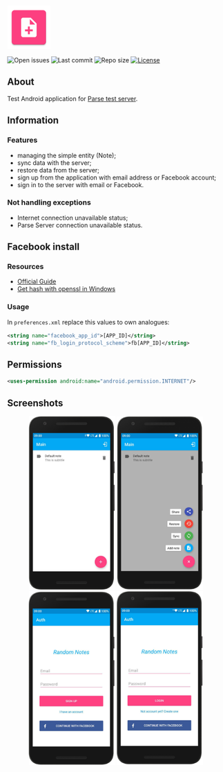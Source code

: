 <img src="media/ic_app.png" height="100px" />

![Open issues](https://img.shields.io/github/issues-raw/fartem/parse-android-test-app.svg?color=ff534a&style=flat-square)
![Last commit](https://img.shields.io/github/last-commit/fartem/parse-android-test-app.svg?color=51539c&style=flat-square)
![Repo size](https://img.shields.io/github/repo-size/fartem/parse-android-test-app.svg?color=02778b&style=flat-square)
[![License](https://img.shields.io/github/license/fartem/parse-android-test-app.svg?color=7ea4b0&style=flat-square)](https://github.com/fartem/parse-android-test-app/blob/master/LICENSE)

## About

Test Android application for [Parse test server](https://github.com/fartem/parse-test-server).

## Information

### Features

- managing the simple entity (Note);
- sync data with the server;
- restore data from the server;
- sign up from the application with email address or Facebook account;
- sign in to the server with email or Facebook.

### Not handling exceptions

- Internet connection unavailable status;
- Parse Server connection unavailable status.

## Facebook install

### Resources

- [Official Guide](https://developers.facebook.com/docs/facebook-login/android)
- [Get hash with openssl in Windows](https://github.com/magus/react-native-facebook-login/issues/297#issuecomment-433816732)

### Usage

In `preferences.xml` replace this values to own analogues:

```xml
<string name="facebook_app_id">[APP_ID]</string>
<string name="fb_login_protocol_scheme">fb[APP_ID]</string>
```

## Permissions

```xml
<uses-permission android:name="android.permission.INTERNET"/>
```

## Screenshots

<p align="center">
  <img src="media/screenshot_01.png" width="200" />
  <img src="media/screenshot_02.png" width="200" />
  <img src="media/screenshot_03.png" width="200" />
  <img src="media/screenshot_04.png" width="200" />
</p>
